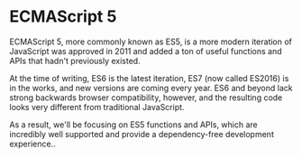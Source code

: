 
# ECMAScript 5

ECMAScript 5, more commonly known as ES5, is a more modern iteration of JavaScript was approved in 2011 and added a ton of useful functions and APIs that hadn't previously existed.

At the time of writing, ES6 is the latest iteration, ES7 (now called ES2016) is in the works, and new versions are coming every year. ES6 and beyond lack strong backwards browser compatibility, however, and the resulting code looks very different from traditional JavaScript.

As a result, we'll be focusing on ES5 functions and APIs, which are incredibly well supported and provide a dependency-free development experience..